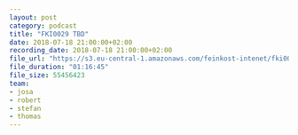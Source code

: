 ```yaml
---
layout: post
category: podcast
title: "FKI0029 TBD"
date: 2018-07-18 21:00:00+02:00
recording_date: 2018-07-18 21:00:00+02:00
file_url: "https://s3.eu-central-1.amazonaws.com/feinkost-intenet/fki0029.mp3"
file_duration: "01:16:45"
file_size: 55456423
team:
- josa
- robert
- stefan
- thomas
---
```


